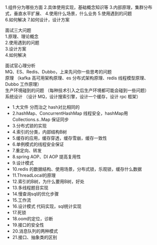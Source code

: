 1.组件分为哪些方面
2.具体使用实现，基础概念知识等
3.内部原理，集群分布式，垂直水平扩展、
4.使用什么场景，什么业务
5.使用遇到的问题  
6.如何解决
7.如何设计，设计方案  










面试三大问题  
1.原理、理论概念  
2.使用遇到的问题  
3.设计方案  
4.如何解决

面试官心理分析  
MQ、ES、Redis、Dubbo，上来先问你一些思考的问题  
原理 （kafka 高可用架构原理、es 分布式架构原理、redis 线程模型原理、Dubbo 工作原理）  
生产环境碰到的问题 （每种技术引入之后生产环境都可能会碰到一些问题）  
系统设计 （设计 MQ，设计搜索引擎，设计一个缓存，设计 rpc 框架）

* 1.大文件 分而治之 hash对比相同的
* 2.hashMap、ConcurrentHashMap 线程安全，hashMap用Collections.s..Map 保证同步
* 3.分布式锁的实现
* 4.索引的分类，内部结构B树
* 5.缓存的应用，缓存穿透，缓存雪崩，缓存一致性
* 6.单例模式的线程安全保证
* 7.重定向、转发
* 8.spring AOP、DI AOP 提高复用性
* 9.设计模式
* 10.redis 的数据结构、使用场景，分布式锁，乐观锁，缓存什么数据
* 11.ThreadLocal的原理
* 12.索引的B树，为什么要用B树，好处
* 13.多线程题目实现
* 14.慢查询sql的优化步骤
* 15.工作流
* 16.设计模式 代码实现，sql统计实现
* 17.死锁
* 18.oom的定位，诊断
* 19.接口的安全性
* 20.消息队列的两种模式
* 21.接口、抽象类的区别



